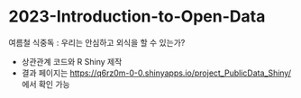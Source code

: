 # 2023-Introduction-to-Open-Data
여름철 식중독 : 우리는 안심하고 외식을 할 수 있는가?

- 상관관계 코드와 R Shiny 제작
- 결과 페이지는  https://q6rz0m-0-0.shinyapps.io/project_PublicData_Shiny/ 에서 확인 가능

